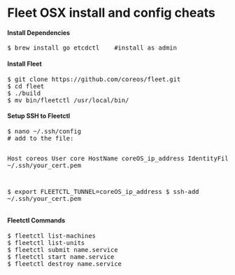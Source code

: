 Fleet OSX install and config cheats
======================================

<h4>Install Dependencies</h4>
<pre>
$ brew install go etcdctl    #install as admin
</pre>

<h4>Install Fleet</h4>
<pre>
$ git clone https://github.com/coreos/fleet.git
$ cd fleet
$ ./build
$ mv bin/fleetctl /usr/local/bin/
</pre>

<h4>Setup SSH to Fleetctl</h4>
<pre>
$ nano ~/.ssh/config
# add to the file:

Host coreos
  User     core
  HostName coreOS_ip_address
  IdentityFile ~/.ssh/your_cert.pem
  
$ export FLEETCTL_TUNNEL=coreOS_ip_address
$ ssh-add ~/.ssh/your_cert.pem
</pre>

<h4>Fleetctl Commands</h4>
<pre>
$ fleetctl list-machines
$ fleetctl list-units
$ fleetctl submit name.service
$ fleetctl start name.service
$ fleetctl destroy name.service
</pre>
